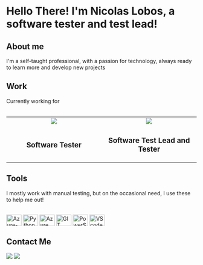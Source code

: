 # Hello There! I'm Nicolas Lobos, a software tester and test lead!

## About me
I'm a self-taught professional, with a passion for technology, always ready to learn more and develop new projects

## Work
Currently working for <br><br>

<table>
<tr>
  <td width="50%" align="center">
    <a href ="https://www.saipher.com.br/">
      <img align="center" src="https://lwfiles.mycourse.app/saipher-public/97bfd4201b5382a584126e5aaa1abe15.png">
    </a>
  </td>
  <td width="50%" align="center">
    <a href ="https://testlio.com/b/">
      <img align="center" src="https://testlio.com/wp-content/uploads/testlio-logo-blue.png">
    </a>
  </td>
</tr>
<tr>
  <td align="center">
    <h3>
      <strong>
        Software Tester
      </strong>
    </h3>
  </td>
  <td align="center">
    <h3>
      <strong>
        Software Test Lead and Tester
      </strong>
    </h3>
  </td>
</tr>

</table>

## Tools
I mostly work with manual testing, but on the occasional need, I use these to help me out!

<div style="display: inline_block"><br>
  <img align="center" alt="Azure-SQL" height="30" width="40"src="https://cdn.jsdelivr.net/gh/devicons/devicon@latest/icons/azuresqldatabase/azuresqldatabase-original.svg">
  <img align="center" alt="Python" height="30" width="40" src="https://cdn.jsdelivr.net/gh/devicons/devicon@latest/icons/python/python-original.svg" />
  <img align="center" alt="Azure" height="30" width="40" src="https://cdn.jsdelivr.net/gh/devicons/devicon@latest/icons/azure/azure-original.svg">
  <img align="center" alt="GIT" height="30" width="40" src="https://cdn.jsdelivr.net/gh/devicons/devicon@latest/icons/git/git-original.svg">
  <img align="center" alt="PowerShell" height="30" width="40" src="https://cdn.jsdelivr.net/gh/devicons/devicon@latest/icons/powershell/powershell-original.svg" />
  <img align="center" alt="VScode" height="30" width="40" src="https://cdn.jsdelivr.net/gh/devicons/devicon@latest/icons/vscode/vscode-original.svg" />
</div>

## Contact Me

<div>
  <a href = "mailto:nicolasrlobos@gmail.com"><img src="https://img.shields.io/badge/-Gmail-%23333?style=for-the-badge&logo=gmail&logoColor=white" target="_blank"></a>
  <a href="https://br.linkedin.com/in/nicolas-lobos" target="_blank"><img src="https://img.shields.io/badge/-LinkedIn-%230077B5?style=for-the-badge&logo=linkedin&logoColor=white" target="_blank"></a> 
</div>


<!---
NicolasLobosDEV/NicolasLobosDEV is a ✨ special ✨ repository because its `README.md` (this file) appears on your GitHub profile.
You can click the Preview link to take a look at your changes.
--->
